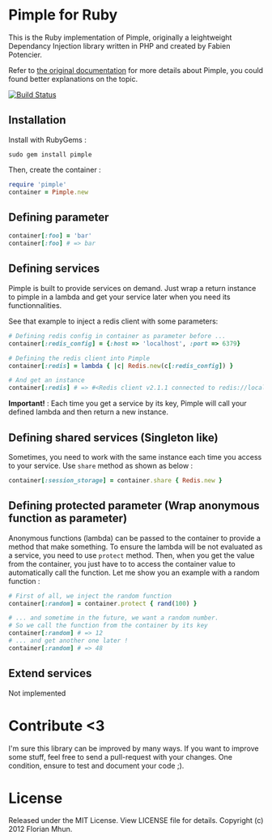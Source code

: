 # Pimple for Ruby

This is the Ruby implementation of Pimple, originally a leightweight Dependancy Injection library written in PHP and created by Fabien Potencier.

Refer to [the original documentation](http://pimple.sensiolabs.org/) for more details about Pimple, you could found better explanations on the topic.

[![Build Status](https://secure.travis-ci.org/floomoon/ruby-pimple.png)](http://travis-ci.org/floomoon/ruby-pimple)

## Installation

Install with RubyGems :

```shell
sudo gem install pimple
```

Then, create the container : 

```ruby
require 'pimple'
container = Pimple.new
``` 

## Defining parameter

```ruby
container[:foo] = 'bar'
container[:foo] # => bar
```

## Defining services

Pimple is built to provide services on demand. Just wrap a return instance to pimple in a lambda and get your service later when you need its functionnalities.

See that example to inject a redis client with some parameters:

```ruby
# Defining redis config in container as parameter before ...
container[:redis_config] = {:host => 'localhost', :port => 6379}

# Defining the redis client into Pimple
container[:redis] = lambda { |c| Redis.new(c[:redis_config]) }

# And get an instance
container[:redis] # => #<Redis client v2.1.1 connected to redis://localhost:6379/0 (Redis v2.2.2)>
```

**Important!** : Each time you get a service by its key, Pimple will call your defined lambda and then return a new instance.

## Defining shared services (Singleton like)

Sometimes, you need to work with the same instance each time you access to your service. Use `share` method as shown as below :

```ruby
container[:session_storage] = container.share { Redis.new }
```

## Defining protected parameter (Wrap anonymous function as parameter)

Anonymous functions (lambda) can be passed to the container to provide a method that make something. To ensure the lambda will be not evaluated as a service, you need to use `protect` method. Then, when you get the value from the container, you just have to to access the container value to automatically call the function. 
Let me show you an example with a random function : 

```ruby
# First of all, we inject the random function
container[:random] = container.protect { rand(100) }

# ... and sometime in the future, we want a random number.
# So we call the function from the container by its key
container[:random] # => 12
# ... and get another one later !
container[:random] # => 48
```

## Extend services

Not implemented

# Contribute <3

I'm sure this library can be improved by many ways. If you want to improve some stuff, feel free to send a pull-request with your changes. One condition, ensure to test and document your code ;).

# License

Released under the MIT License. View LICENSE file for details.
Copyright (c) 2012 Florian Mhun.